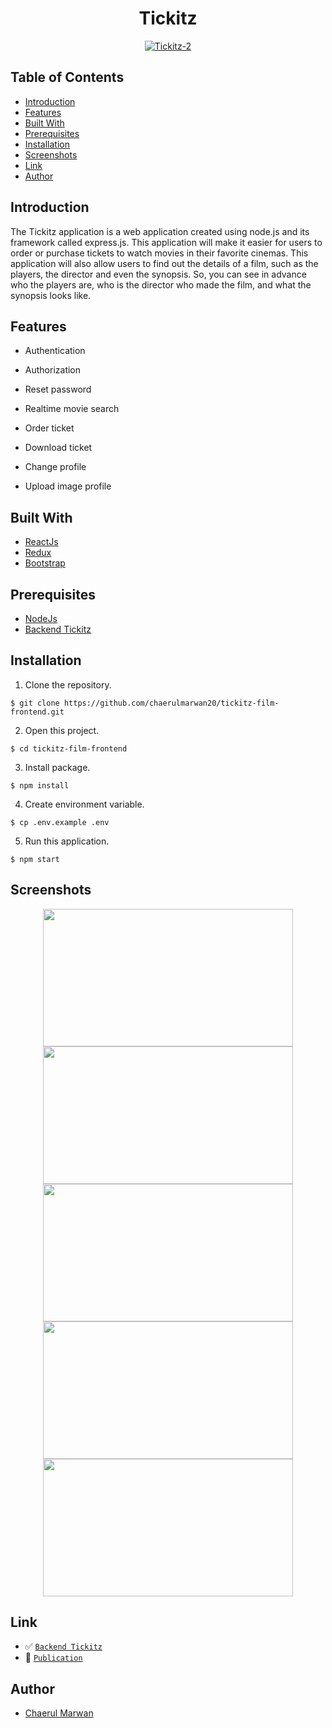 <h1 align="center">Tickitz</h1>
<p align="center">
  <a href="https://booking-tickitz-film.netlify.app/" target="_blank"><img src="https://i.ibb.co/tzSzq4x/Tickitz-2.png" alt="Tickitz-2" border="0" /></a>
</p>

## Table of Contents

- [Introduction](#introduction)
- [Features](#features)
- [Built With](#built-with)
- [Prerequisites](#prerequisites)
- [Installation](#installation)
- [Screenshots](#screenshots)
- [Link](#link)
- [Author](#author)

## Introduction

The Tickitz application is a web application created using node.js and its framework called express.js. This application will make it easier for users to order or purchase tickets to watch movies in their favorite cinemas. This application will also allow users to find out the details of a film, such as the players, the director and even the synopsis. So, you can see in advance who the players are, who is the director who made the film, and what the synopsis looks like.

## Features

- Authentication

- Authorization

- Reset password

- Realtime movie search

- Order ticket

- Download ticket

- Change profile

- Upload image profile

## Built With

- [ReactJs](https://reactjs.org/)
- [Redux](https://redux.js.org/)
- [Bootstrap](https://getbootstrap.com/)

## Prerequisites

- [NodeJs](https://nodejs.org/)
- [Backend Tickitz](https://github.com/chaerulmarwan20/tickitz-film-api)

## Installation

1. Clone the repository.

```
$ git clone https://github.com/chaerulmarwan20/tickitz-film-frontend.git
```

2. Open this project.

```
$ cd tickitz-film-frontend
```

3. Install package.

```
$ npm install
```

4. Create environment variable.

```
$ cp .env.example .env
```

5. Run this application.

```
$ npm start
```

## Screenshots

<p align="center">
  <span>
    <img width="400" height="220" src="https://user-images.githubusercontent.com/76175402/119289647-2b627380-bc75-11eb-9b42-6c63b8c36480.png">   
    <img width="400" height="220" src="https://user-images.githubusercontent.com/76175402/119289282-7fb92380-bc74-11eb-8868-bb9e1ed488e9.png">   
    <img width="400" height="220" src="https://user-images.githubusercontent.com/76175402/119289280-7f208d00-bc74-11eb-9884-958b2bbd8f75.png">   
    <img width="400" height="220" src="https://user-images.githubusercontent.com/76175402/119289644-2998b000-bc75-11eb-952b-20da496bdec7.png">
    <img width="400" height="220" src="https://user-images.githubusercontent.com/76175402/119289272-7c259c80-bc74-11eb-9121-7d61a9ac9e5f.png">   
  </span>
</p>

## Link

- :white_check_mark: [`Backend Tickitz`](https://github.com/chaerulmarwan20/tickitz-film-api)
- :rocket: [`Publication`](https://booking-tickitz-film.netlify.app/)

## Author

- [Chaerul Marwan](https://github.com/chaerulmarwan20)
